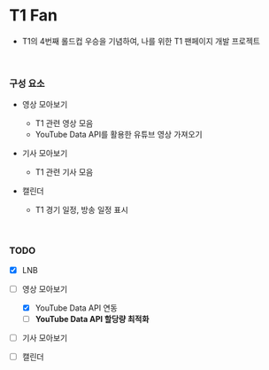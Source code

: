 # T1 Fan

- T1의 4번째 롤드컵 우승을 기념하여, 나를 위한 T1 팬페이지 개발 프로젝트

<br/>

### 구성 요소

- 영상 모아보기
  - T1 관련 영상 모음
  - YouTube Data API를 활용한 유튜브 영상 가져오기

- 기사 모아보기
  - T1 관련 기사 모음

- 캘린더
  - T1 경기 일정, 방송 일정 표시
 
<br/>
 
### TODO

- [x] LNB

- [ ] 영상 모아보기
    - [x] YouTube Data API 연동
    - [ ] **YouTube Data API 할당량 최적화**

- [ ] 기사 모아보기

- [ ] 캘린더
